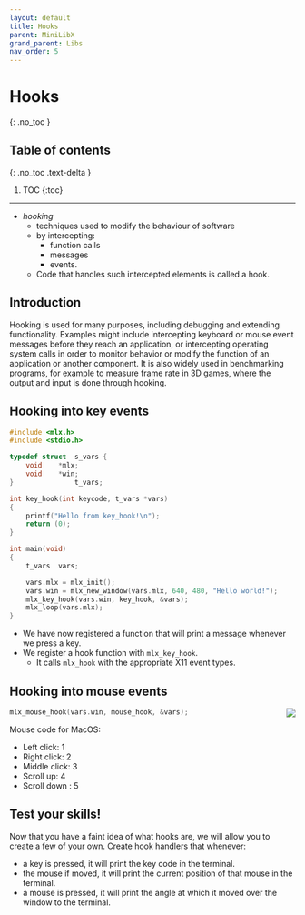 ```yaml
---
layout: default
title: Hooks
parent: MiniLibX
grand_parent: Libs
nav_order: 5
---
```


# Hooks
{: .no_toc }

## Table of contents
{: .no_toc .text-delta }

1. TOC
{:toc}

---

- *hooking*
	- techniques used to modify the behaviour of software
	- by intercepting:
		- function calls
		- messages
		- events.
	- Code that handles such intercepted elements is called a hook.

## Introduction

Hooking is used for many purposes, including debugging and extending functionality. Examples might include intercepting keyboard or mouse event messages before they reach an application, or intercepting operating system calls in order to monitor behavior or modify the function of an application or another component. It is also widely used in benchmarking programs, for example to measure frame rate in 3D games, where the output and input is done through hooking.

## Hooking into key events

```c
#include <mlx.h>
#include <stdio.h>

typedef struct	s_vars {
	void	*mlx;
	void	*win;
}				t_vars;

int	key_hook(int keycode, t_vars *vars)
{
	printf("Hello from key_hook!\n");
	return (0);
}

int	main(void)
{
	t_vars	vars;

	vars.mlx = mlx_init();
	vars.win = mlx_new_window(vars.mlx, 640, 480, "Hello world!");
	mlx_key_hook(vars.win, key_hook, &vars);
	mlx_loop(vars.mlx);
}
```

- We have now registered a function that will print a message whenever we press a key.
- We register a hook function with `mlx_key_hook`.
	- It calls `mlx_hook` with the appropriate X11 event types.

## Hooking into mouse events

<img align="right" src="res/mouse-schema.png">

```c
mlx_mouse_hook(vars.win, mouse_hook, &vars);
```
Mouse code for MacOS:
  - Left click: 1
  - Right click: 2
  - Middle click: 3
  - Scroll up: 4
  - Scroll down : 5  


## Test your skills!

Now that you have a faint idea of what hooks are, we will allow you to create a few of your own. Create hook handlers that whenever:
- a key is pressed, it will print the key code in the terminal.
- the mouse if moved, it will print the current position of that mouse in the terminal.
- a mouse is pressed, it will print the angle at which it moved over the window to the terminal.


